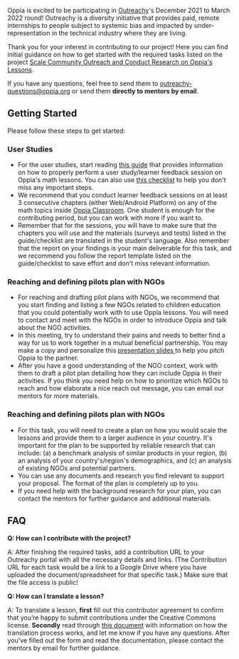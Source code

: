 Oppia is excited to be participating in [Outreachy](https://www.outreachy.org/)'s December 2021 to March 2022 round! Outreachy is a diversity initiative that provides paid, remote internships to people subject to systemic bias and impacted by under-representation in the technical industry where they are living.

Thank you for your interest in contributing to our project! Here you can find initial guidance on how to get started with the required tasks listed on the project [Scale Community Outreach and Conduct Research on Oppia's Lessons](https://www.outreachy.org/outreachy-december-2021-internship-round/communities/oppia/#scale-community-outreach-and-conduct-research-on-o).

If you have any questions, feel free to send them to outreachy-questions@oppia.org or send them **directly to mentors by email**.

## Getting Started

Please follow these steps to get started:

### User Studies

*  For the user studies, start reading [this guide](https://docs.google.com/document/d/1j1S9HnoesGZMNeYccV8rXZ2bZwPhKV5-B6j9CnPRM_I/edit?usp=sharing)  that provides information on how to properly perform a user study/learner feedback session on Oppia's math lessons. You can also use [this checklist](https://docs.google.com/spreadsheets/d/1ybGCKSsa8fIqcBliavShN06f_PakiiBPPxLg6d48R2w/edit?usp=sharing) to help you don't miss any important steps. 
* We recommend that you conduct learner feedback sessions on at least 3 consecutive chapters (either Web/Android Platform) on any of the math topics inside [Oppia Classroom](https://docs.google.com/document/d/1j1S9HnoesGZMNeYccV8rXZ2bZwPhKV5-B6j9CnPRM_I/edit?usp=sharing). One student is enough for the contributing period, but you can work with more if you want to.
*  Remember that for the sessions, you will have to make sure that the chapters you will use and the materials (surveys and tests) listed in the guide/checklist are translated in the student's language. Also remember that the report on your findings is your main deliverable for this task, and we recommend you follow the report template listed on the guide/checklist to save effort and don't miss relevant information. 

### Reaching and defining pilots plan with NGOs

* For reaching and drafting pilot plans with NGOs, we recommend that you start finding and listing a few NGOs related to children education that you could potentially work with to use Oppia lessons. You will need to contact and meet with the NGOs in order to introduce Oppia and talk about the NGO activities. 
* In this meeting, try to understand their pains and needs to better find a way for us to work together in a mutual beneficial partnership. You may make a copy and personalize this [presentation slides ](https://docs.google.com/presentation/d/1kWXni2omdpOZjUId712odYGSxfEziHg0wu81ChdvHAE/edit?usp=sharing) to help you pitch Oppia to the partner.
* After you have a good understanding of the NGO context, work with them to draft a pilot plan detailing how they can include Oppia in their activities. If you think you need help on how to prioritize which NGOs to reach and how elaborate a nice reach out message, you can email our mentors for more materials.

### Reaching and defining pilots plan with NGOs
* For this task, you will need to create a plan on how you would scale the lessons and provide them to a larger audience in your country. It's important for the plan to be supported by reliable research that can include: (a) a benchmark analysis of similar products in your region, (b) an analysis of your country's/region's demographics, and (c) an analysis of existing NGOs and potential partners. 
* You can use any documents and research you find relevant to support your proposal. The format of the plan is completely up to you. 
* If you need help with the background research for your plan, you can contact the mentors for further guidance and additional materials.

## FAQ

**Q: How can I contribute with the project?**

A: After finishing the required tasks, add a contribution URL to your Outreachy portal with all the necessary details and links. (The Contribution URL for each task would be a link to a Google Drive where you have uploaded the document/spreadsheet for that specific task.) Make sure that the file access is public!

**Q: How can I translate a lesson?**

A: To translate a lesson, **first** fill out this contributor agreement to confirm that you’re happy to submit contributions under the Creative Commons license. **Secondly** read through [this document](https://docs.google.com/document/d/17jMFtfHVWtJYrzyGQUKdsRXgky7lWv76sGYLOxSbA5w/edit?usp=sharing)  with information on how the translation process works, and let me know if you have any questions.  After you've filled out the form and read the documentation, please contact the mentors by email for further guidance.

